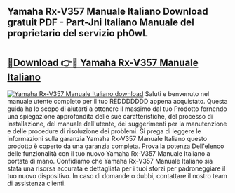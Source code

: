 ## Yamaha Rx-V357 Manuale Italiano Download gratuit PDF - Part-Jni Italiano Manuale del proprietario del servizio ph0wL

# <h2><a href="http://dfe8yk.blite.top/?on=Yamaha+Rx-V357+Manuale+Italiano">🔗Download 👉🔴 Yamaha Rx-V357 Manuale Italiano</a></h2>

[![Yamaha Rx-V357 Manuale Italiano download](https://i.imgur.com/lujVjoI.png)](http://dfe8yk.blite.top/?on=Yamaha+Rx-V357+Manuale+Italiano)
Saluti e benvenuto nel manuale utente completo per il tuo REDDDDDDD appena acquistato. Questa guida ha lo scopo di aiutarti a ottenere il massimo dal tuo Prodotto fornendo una spiegazione approfondita delle sue caratteristiche, del processo di installazione, del manuale dell'utente, dei suggerimenti per la manutenzione e delle procedure di risoluzione dei problemi. Si prega di leggere le informazioni sulla garanzia Yamaha Rx-V357 Manuale Italiano questo prodotto è coperto da una garanzia completa. Prova la potenza Dell'elenco delle funzionalità con il tuo nuovo Yamaha Rx-V357 Manuale Italiano a portata di mano. Confidiamo che Yamaha Rx-V357 Manuale Italiano sia stata una risorsa accurata e dettagliata per i tuoi sforzi per padroneggiare il tuo nuovo dispositivo. In caso di domande o dubbi, contattare il nostro team di assistenza clienti.
